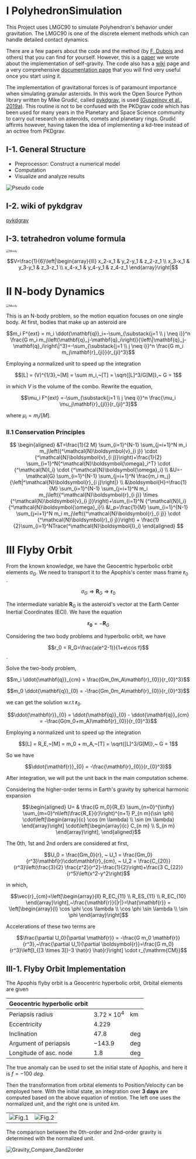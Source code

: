# I PolyhedronSimulation
This Project uses LMGC90 to simulate Polyhendron's behavior under gravitation. The LMGC90 is one of the discrete element methods which can handle detailed contact dynamics.

There are a few papers about the code and the method (by [F. Dubois](https://scholar.google.com/citations?user=boV9fugAAAAJ&hl=en&oi=ao) and others) that you can find for yourself.  However, this is a [paper](https://www.sciencedirect.com/science/article/pii/S0019103521001238) we wrote about the implementation of self-gravity.  The code also has a [wiki](https://git-xen.lmgc.univ-montp2.fr/lmgc90/lmgc90_user/-/wikis/home) page and a very comprehensive [documentation page](http://www.lmgc.univ-montp2.fr/~mozul/LMGC90_USER/UserDoc/docs_2019/#) that you will find very useful once you start using it.

The implementation of gravitational forces is of paramount importance when simulating granular asteroids. In this work the Open Source Python library written by Mike Grudić, called [pykdgrav](https://github.com/mikegrudic/pytreegrav), is used [(Guszejnov et al., 2019a)](https://academic.oup.com/mnras/article/492/1/488/5679905). This routine is not to be confused with the PKDgrav code which has been used for many years in the Planetary and Space Science community to carry out research on asteroids, comets and planetary rings. Grudić affirms however, having taken the idea of implementing a kd-tree instead of an octree from PKDgrav. 

## I-1. General Structure

- Preprocessor: Construct a numerical model
- Computation
- Visualize and analyze results

![Pseudo code](./pic/pic_readme/PseudoCode.png)

## I-2. wiki of pykdgrav
[pykdgrav](https://github.com/mikegrudic/pytreegrav/issues/1)

## I-3. tetrahedron volume formula

<img src="./pic/pic_readme/tetrahedron.png" alt="Nbody" style="zoom:50%;" />

$$V=\frac{1}{6}\left|\begin{array}{lll}
x_2-x_1 & y_2-y_1 & z_2-z_1 \\
x_3-x_1 & y_3-y_1 & z_3-z_1 \\
x_4-x_1 & y_4-y_1 & z_4-z_1
\end{array}\right|$$



# II N-body Dynamics 

<img src="./pic/pic_readme/Nbody_v2.png" alt="Nbody" style="zoom:50%;" />

This is an N-body problem, so the motion equation focuses on one single body. At first, bodies that make up an asteroid are

$$m_i F^{ext} = m_i \ddot{\mathbf{q}}_i=-\sum_{\substack{j=1 \\ j \neq i}}^n \frac{G m_i m_j\left(\mathbf{q}_j-\mathbf{q}_i\right)}{\left\|\mathbf{q}_j-\mathbf{q}_i\right\|^3}=-\sum_{\substack{j=1 \\ j \neq i}}^n \frac{G m_i m_j\mathbf{r}_{ji}}{r_{ji}^3}$$

Employing a normalized unit to speed up the integration

$$[L] =  (V)^{1/3},~[M] = \sum m_i,~[T] = \sqrt{[L]^3/G[M]},~ G = 1$$

in which $V$ is the volume of the combo. Rewrite the equation,

$$\mu_i F^{ext} =-\sum_{\substack{j=1 \\ j \neq i}}^n \frac{\mu_i \mu_j\mathbf{r}_{ji}}{r_{ji}^3}$$

where $\mu_i = m_i/[M]$.

### II.1 Conservation Principles

$$
\begin{aligned}
&T=\frac{1}{2 M} \sum_{i=1}^{N-1} \sum_{j=i+1}^N m_i m_j\left({^\mathcal{N}\boldsymbol{v}_{i j}} \cdot {^\mathcal{N}\boldsymbol{v}_{i j}}\right)+\frac{1}{2} \sum_{i=1}^N{^\mathcal{N}\boldsymbol{\omega}_i^T} \cdot {^\mathcal{N}I_i} \cdot {^\mathcal{N}\boldsymbol{\omega}_i} \\
&U=-\mathcal{G} \sum_{i=1}^{N-1} \sum_{j=i+1}^N \frac{m_i m_j}{\left|^\mathcal{N}\boldsymbol{r}_{i j}\right|} \\
&\boldsymbol{H}=\frac{1}{M} \sum_{i=1}^{N-1} \sum_{j=i+1}^N m_i m_j\left({^\mathcal{N}\boldsymbol{r}_{i j}} \times {^\mathcal{N}\boldsymbol{v}_{i j}}\right)+\sum_{i=1}^N {^\mathcal{N}I_i} {^\mathcal{N}\boldsymbol{\omega}_i}\\
&I_p=\frac{1}{M} \sum_{i=1}^{N-1} \sum_{j=i+1}^N m_i m_j\left({^\mathcal{N}\boldsymbol{r}_{i j}} \cdot {^\mathcal{N}\boldsymbol{r}_{i j}}\right) + \frac{1}{2}\sum_{i=1}^NTrace(^\mathcal{N}\boldsymbol{I}_i)
\end{aligned}
$$



# III Flyby Orbit

From the known knowledge, we have the Geocentric hyperbolic orbit elements $\sigma_G$. We need to transport it to the Apophis's center mass frame $\mathbf{r}_0$ .

$$\sigma_G \Rightarrow \mathbf{R}_G \Rightarrow \mathbf{r}_0$$

The intermediate variable $\mathbf{R}_G$ is the asteroid's vector at the Earth Center Inertial Coordinates (ECI). We have the equation 

$$\mathbf{r_0}=-\mathbf{R}_G$$

Considering the two body problems and hyperbolic orbit, we have

$$r_0 = R_G=\frac{a(e^2-1)}{1+e\cos f}$$.

Solve the two-body problem, 

$$m_i \ddot{\mathbf{q}}_{cm} = \frac{Gm_0m_A\mathbf{r}_{0}}{r_{0}^3}$$

$$m_0 \ddot{\mathbf{q}}_{0} = -\frac{Gm_0m_A\mathbf{r}_{0}}{r_{0}^3}$$

we can get the solution w.r.t $\mathbf{r}_{0}$.

$$\ddot{\mathbf{r}}_{0} = \ddot{\mathbf{q}}_{0} - \ddot{\mathbf{q}}_{cm} = -\frac{G(m_0+m_A)\mathbf{r}_{0}}{r_{0}^3}$$

Employing a normalized unit to speed up the integration

$$[L] = R_E,~[M] = m_0 + m_A,~[T] = \sqrt{[L]^3/G[M]},~ G = 1$$

So we have

$$\ddot{\mathbf{r}}_{0} = -\frac{\mathbf{r}_{0}}{r_{0}^3}$$

After integration, we will put the unit back in the main computation scheme.

Considering the higher-order terms in Earth's gravity by spherical harmonic expansion

$$\begin{aligned}
U= & \frac{G m_0}{R_E} \sum_{n=0}^{\infty} \sum_{m=0}^n\left(\frac{R_E}{r}\right)^{n+1} P_{n m}(\sin \phi) \cdot\left[\begin{array}{c}
\cos (m \lambda) \\
\sin (m \lambda)
\end{array}\right] \cdot\left[\begin{array}{c}
C_{n m} \\
S_{n m}
\end{array}\right],
\end{aligned}$$

The 0th, 1st and 2nd orders are considered at first,

$$U_0 = \frac{Gm_0}{r}, ~ U_1 = \frac{Gm_0}{r^3}\mathbf{r}\cdot\mathbf{r}_{cm}, ~ U_2 = \frac{C_{20}}{r^3}\left(\frac{3}{2} \frac{z^2}{r^2}-\frac{1}{2}\right)+\frac{3 C_{22}}{r^5}\left(x^2-y^2\right)$$

in which,

$$\vec{r}_{cm}=\left[\begin{array}{ll}
R_EC_{11} \\
R_ES_{11} \\
R_EC_{10}
\end{array}\right],~\frac{\mathbf{r}}{|r|}=\hat{\mathbf{r}} = \left[\begin{array}{l}
\cos \phi \cos \lambda \\
\cos \phi \sin \lambda \\
\sin \phi
\end{array}\right]$$

Accelerations of these two terms are

$$\frac{\partial U_0}{\partial \mathbf{r}} = -\frac{G m_0 \mathbf{r}}{r^3},~\frac{\partial U_1}{\partial \boldsymbol{r}}=\frac{G m_0}{r^3}\left[I_{[3 \times 3]}-3 \hat{r} \hat{r}\right] \cdot r_{\mathrm{CM}}$$

## III-1. Flyby Orbit Implementation

The Apophis flyby orbit is a Geocentric hyperbolic orbit, Orbital elements are given

| Geocentric hyperbolic orbit |                    |      |
| --------------------------- | ------------------ | ---- |
| Periapsis radius            | $3.72 \times 10^4$ | km   |
| Eccentricity                | $4.229$            |      |
| Inclination                 | $47.8$             | deg  |
| Argument of periapsis       | $-143.9$           | deg  |
| Longitude of asc. node      | $1.8$              | deg  |

The true anomaly can be used to set the initial state of Apophis, and here it is $f=-100 ~deg$.

Then the transformation from orbital elements to Position/Velocity can be employed here. With the initial state, an integration over **3 days** are computed based on the above equation of motion. The left one uses the normalized unit, and the right one is united $km$. 

<table>
    <tr>
        <td ><center><img src="./pic/pic_readme/FlybyOrbit_integration.png" >Fig.1 </center></td>
        <td ><center><img src="./pic/pic_readme/FlybyOrbit_integration2.png"  >Fig.2 </center></td>
    </tr>
</table>




The comparison between the 0th-order and 2nd-order gravity is determined with the normalized unit.

![Gravity_Compare_0and2order](./pic/pic_readme/Gravity_Compare_0and2order.png)

### 



